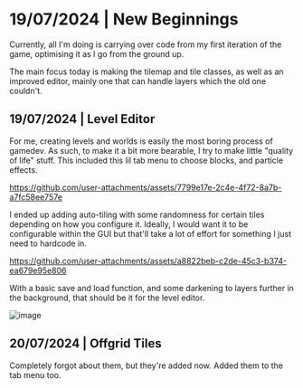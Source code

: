 
# 19/07/2024 | New Beginnings

Currently, all I'm doing is carrying over code from my first iteration of the game, optimising it as I go from the ground up.

The main focus today is making the tilemap and tile classes, as well as an improved editor, mainly one that can handle layers which the old one couldn't.

## 19/07/2024 | Level Editor

For me, creating levels and worlds is easily the most boring process of gamedev. As such, to make it a bit more bearable, I try to make little "quality of life" stuff. This included this lil tab menu to choose blocks, and particle effects.

https://github.com/user-attachments/assets/7799e17e-2c4e-4f72-8a7b-a7fc58ee757e

I ended up adding auto-tiling with some randomness for certain tiles depending on how you configure it. Ideally, I would want it to be configurable within the GUI but that'll take a lot of effort for something I just need to hardcode in.

https://github.com/user-attachments/assets/a8822beb-c2de-45c3-b374-ea679e95e806

With a basic save and load function, and some darkening to layers further in the background, that should be it for the level editor.

![image](https://github.com/user-attachments/assets/59569c01-f1a0-4517-ada9-b7097ed1c280)

## 20/07/2024 | Offgrid Tiles

Completely forgot about them, but they're added now. Added them to the tab menu too.
